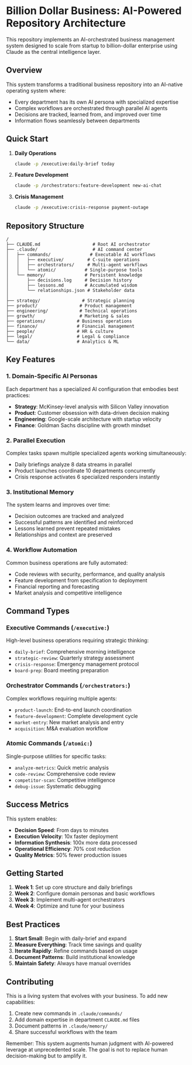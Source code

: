 # Billion Dollar Business: AI-Powered Repository Architecture

This repository implements an AI-orchestrated business management system designed to scale from startup to billion-dollar enterprise using Claude as the central intelligence layer.

## Overview

This system transforms a traditional business repository into an AI-native operating system where:
- Every department has its own AI persona with specialized expertise
- Complex workflows are orchestrated through parallel AI agents
- Decisions are tracked, learned from, and improved over time
- Information flows seamlessly between departments

## Quick Start

1. **Daily Operations**
   ```bash
   claude -p /executive:daily-brief today
   ```

2. **Feature Development**
   ```bash
   claude -p /orchestrators:feature-development new-ai-chat
   ```

3. **Crisis Management**
   ```bash
   claude -p /executive:crisis-response payment-outage
   ```

## Repository Structure

```
/
├── CLAUDE.md                    # Root AI orchestrator
├── .claude/                     # AI command center
│   ├── commands/               # Executable AI workflows
│   │   ├── executive/         # C-suite operations
│   │   ├── orchestrators/     # Multi-agent workflows
│   │   └── atomic/           # Single-purpose tools
│   └── memory/               # Persistent knowledge
│       ├── decisions.log     # Decision history
│       ├── lessons.md        # Accumulated wisdom
│       └── relationships.json # Stakeholder data
│
├── strategy/                # Strategic planning
├── product/                # Product management
├── engineering/            # Technical operations
├── growth/                 # Marketing & sales
├── operations/            # Business operations
├── finance/               # Financial management
├── people/                # HR & culture
├── legal/                 # Legal & compliance
└── data/                  # Analytics & ML
```

## Key Features

### 1. Domain-Specific AI Personas
Each department has a specialized AI configuration that embodies best practices:
- **Strategy**: McKinsey-level analysis with Silicon Valley innovation
- **Product**: Customer obsession with data-driven decision making
- **Engineering**: Google-scale architecture with startup velocity
- **Finance**: Goldman Sachs discipline with growth mindset

### 2. Parallel Execution
Complex tasks spawn multiple specialized agents working simultaneously:
- Daily briefings analyze 8 data streams in parallel
- Product launches coordinate 10 departments concurrently
- Crisis response activates 6 specialized responders instantly

### 3. Institutional Memory
The system learns and improves over time:
- Decision outcomes are tracked and analyzed
- Successful patterns are identified and reinforced
- Lessons learned prevent repeated mistakes
- Relationships and context are preserved

### 4. Workflow Automation
Common business operations are fully automated:
- Code reviews with security, performance, and quality analysis
- Feature development from specification to deployment
- Financial reporting and forecasting
- Market analysis and competitive intelligence

## Command Types

### Executive Commands (`/executive:`)
High-level business operations requiring strategic thinking:
- `daily-brief`: Comprehensive morning intelligence
- `strategic-review`: Quarterly strategy assessment
- `crisis-response`: Emergency management protocol
- `board-prep`: Board meeting preparation

### Orchestrator Commands (`/orchestrators:`)
Complex workflows requiring multiple agents:
- `product-launch`: End-to-end launch coordination
- `feature-development`: Complete development cycle
- `market-entry`: New market analysis and entry
- `acquisition`: M&A evaluation workflow

### Atomic Commands (`/atomic:`)
Single-purpose utilities for specific tasks:
- `analyze-metrics`: Quick metric analysis
- `code-review`: Comprehensive code review
- `competitor-scan`: Competitive intelligence
- `debug-issue`: Systematic debugging

## Success Metrics

This system enables:
- **Decision Speed**: From days to minutes
- **Execution Velocity**: 10x faster deployment
- **Information Synthesis**: 100x more data processed
- **Operational Efficiency**: 70% cost reduction
- **Quality Metrics**: 50% fewer production issues

## Getting Started

1. **Week 1**: Set up core structure and daily briefings
2. **Week 2**: Configure domain personas and basic workflows
3. **Week 3**: Implement multi-agent orchestrators
4. **Week 4**: Optimize and tune for your business

## Best Practices

1. **Start Small**: Begin with daily-brief and expand
2. **Measure Everything**: Track time savings and quality
3. **Iterate Rapidly**: Refine commands based on usage
4. **Document Patterns**: Build institutional knowledge
5. **Maintain Safety**: Always have manual overrides

## Contributing

This is a living system that evolves with your business. To add new capabilities:

1. Create new commands in `.claude/commands/`
2. Add domain expertise in department `CLAUDE.md` files
3. Document patterns in `.claude/memory/`
4. Share successful workflows with the team

Remember: This system augments human judgment with AI-powered leverage at unprecedented scale. The goal is not to replace human decision-making but to amplify it.